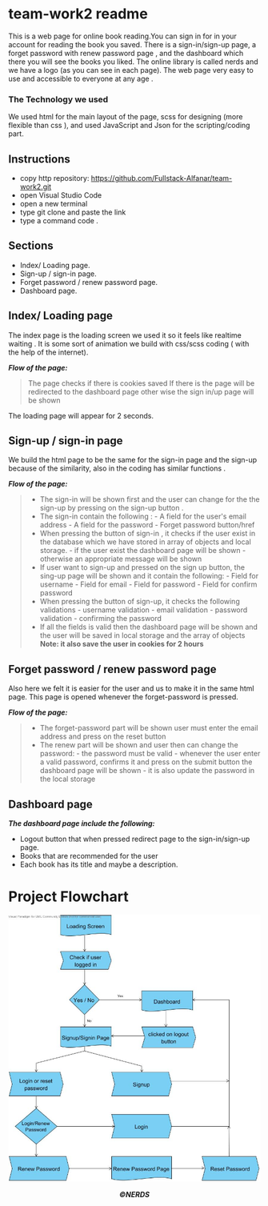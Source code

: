 
# team-work2 readme

This is a web page for online book reading.You can sign in for in your account for reading the book you saved.
There is a sign-in/sign-up page, a forget password with renew password page , and the dashboard which there you will see the books you liked.
The online library is called nerds and we have a logo (as you can see in each page).
The web page very easy to use and accessible to everyone at any age .

### The Technology we used
We used html for the main layout of the page, scss for designing (more flexible than css ), and used JavaScript and Json for the scripting/coding part.

## Instructions
- copy http repository: https://github.com/Fullstack-Alfanar/team-work2.git
- open Visual Studio Code
- open a new terminal
- type git clone and paste the link
- type a command code .
## Sections
- Index/ Loading page.
- Sign-up / sign-in page.
- Forget password / renew password page.
- Dashboard page. 

## Index/ Loading page
The index page is the loading screen we used it so it feels like realtime waiting .
It is some sort of animation we build with css/scss coding ( with the help of the internet).

_**Flow of the page:**_
> The page checks if there is cookies saved 
  >If there is the page will be redirected to the dashboard page
  > other wise the sign in/up page will be shown 

The loading page will appear for 2 seconds.

## Sign-up / sign-in page
We build the html page to be the same for the sign-in page and the sign-up because of the similarity, also in the coding has similar functions .

_**Flow of the page:**_
> - The sign-in will be shown first and the user can change for the the sign-up by pressing on the sign-up button .
> - The sign-in contain the following :
    - A field for the user's email address 
    - A field for the password
    - Forget password button/href 
> - When pressing the button of sign-in , it checks if the user exist in the database which we have stored in array of objects and local storage.
    - if the user exist the dashboard page will be shown 
    - otherwise an appropriate message will be shown 
> - If user want to sign-up and pressed on the sign up button, the sing-up page will be shown and it contain the following:
    - Field for username
    - Field for email
    - Field for password
    - Field for confirm password
> -  When pressing the button of sign-up, it checks the following validations
    - username validation
    - email validation
    - password validation
    - confirming the password
> - If all the fields is valid then the dashboard page will be shown and the user will be saved in local storage and the array of objects
    **Note: it also save the user in cookies for 2 hours**

## Forget password / renew password page
Also here we felt it is easier for the user and us to make it in the same html page.
This page is opened whenever the forget-password is pressed.

_**Flow of the page:**_
> - The forget-password part will be shown user must enter the email address and press on the reset button 
> - The renew part will be shown and user then can change the password:
    - the password must be valid 
    - whenever the user enter a valid password, confirms it and press on the submit button the dashboard page will be shown 
    - it is also update the password in the local storage 

## Dashboard page
_**The dashboard page include the following:**_
  - Logout button that when pressed redirect page to the sign-in/sign-up page.
  - Books that are recommended for the user 
  - Each book has its title and maybe a description. 

# Project Flowchart
<center>

![alt text](/images/FLowchart.jpg)


_**©NERDS**_
</center>
